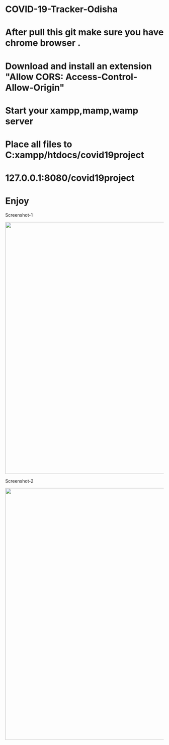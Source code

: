 # COVID-19-Tracker-Odisha

# After pull this git make sure you have chrome browser .

# Download and install an extension "Allow CORS: Access-Control-Allow-Origin"

# Start your xampp,mamp,wamp server

# Place all files to C:xampp/htdocs/covid19project

# 127.0.0.1:8080/covid19project

# Enjoy 

Screenshot-1

<img src="https://user-images.githubusercontent.com/97502927/156629075-682d1b3e-5cb8-44b2-897c-b14dc6b004b5.PNG" width="1500" height="800">

Screenshot-2

<img src="https://user-images.githubusercontent.com/97502927/156629299-f2b8a34b-c845-41a6-bb75-6e4b0cb89e80.PNG" width="1500" height="800">
